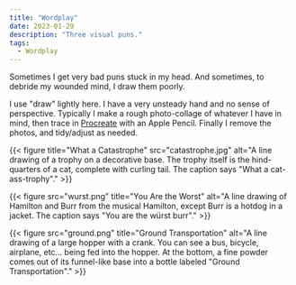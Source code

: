 ```yaml
---
title: "Wordplay"
date: 2023-01-29
description: "Three visual puns."
tags:
  - Wordplay
---
```


Sometimes I get very bad puns stuck in my head. And sometimes, to debride my wounded mind, I draw them poorly.

<!--more-->

I use "draw" lightly here. I have a very unsteady hand and no sense of perspective. Typically I make a rough photo-collage of whatever I have in mind, then trace in [Procreate](https://procreate.com) with an Apple Pencil. Finally I remove the photos, and tidy/adjust as needed.

{{< figure 
    title="What a Catastrophe"
    src="catastrophe.jpg" 
    alt="A line drawing of a trophy on a decorative base. The trophy itself is the hind-quarters of a cat, complete with curling tail. The caption says \"What a cat-ass-trophy\"." >}}

{{< figure 
    src="wurst.png" 
    title="You Are the Worst"
    alt="A line drawing of Hamilton and Burr from the musical Hamilton, except Burr is a hotdog in a jacket. The caption says \"You are the würst burr\"." >}}

{{< figure 
    src="ground.png"
    title="Ground Transportation"
    alt="A line drawing of a large hopper with a crank. You can see a bus, bicycle, airplane, etc… being fed into the hopper. At the bottom, a fine powder comes out of its funnel-like base into a bottle labeled \"Ground Transportation\"." >}}
